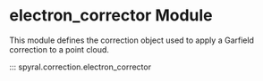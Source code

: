 # electron_corrector Module

This module defines the correction object used to apply a Garfield correction to a point cloud.

::: spyral.correction.electron_corrector